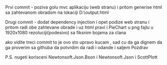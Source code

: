 Prvi commit - poziva golu mvc aplikaciju (web stranu) i pritom generise html sa zahtevanom obradom na lokaciji D:\\output.html

Drugi commit - dodat dependency injection i opet podize web stranu i pritom radi obe zahtevane obrade i uz html pravi i
PieChart u png fajlu u 1920x1080 rezoluciji(podesivo) sa fiksnim bojama za clana 

ako vidite treci commit to je ovo sto upravo kucam , sad cu da ga dignem da ga proverim sa githuba da potvrdim da radi i odande i saljem
Pozdrav

P.S. nugeti korisceni Newtonsoft.Json.Bson i Newtonsoft.Json i ScottPlott 

